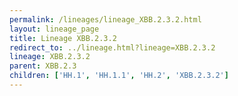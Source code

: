 ```yaml
---
permalink: /lineages/lineage_XBB.2.3.2.html
layout: lineage_page
title: Lineage XBB.2.3.2
redirect_to: ../lineage.html?lineage=XBB.2.3.2
lineage: XBB.2.3.2
parent: XBB.2.3
children: ['HH.1', 'HH.1.1', 'HH.2', 'XBB.2.3.2']
---
```

